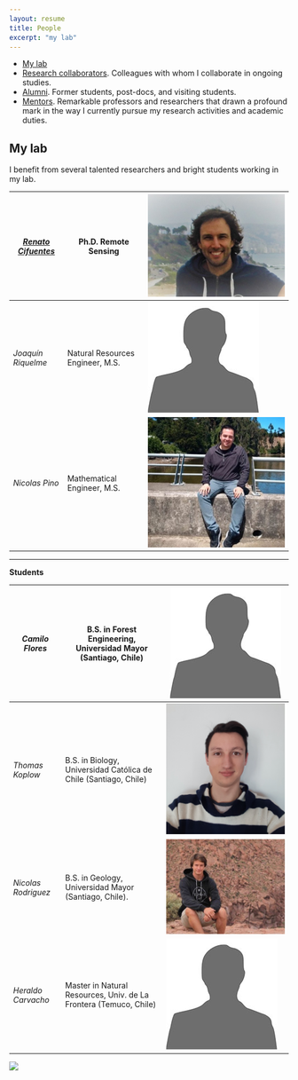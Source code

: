 ```yaml
---
layout: resume
title: People
excerpt: "my lab"
---
```



* [My lab](./people.md)
* [Research collaborators](./collabora.md). Colleagues with whom I collaborate in ongoing studies.
* [Alumni](./alumni.md). Former students, post-docs, and visiting students.
* [Mentors](./mentors.md). Remarkable professors and researchers that drawn a profound mark in the way I currently pursue my research activities and academic duties. 

## My lab
I benefit from several talented researchers and bright students working in my lab.

|*[Renato Cifuentes](https://www.researchgate.net/profile/Renato_Cifuentes)*|Ph.D. Remote Sensing|![](images/renato.jpg)|
| -------- | ---------- |---------- |
|*Joaquín Riquelme*|Natural Resources Engineer, M.S.|![](images/bio-photo_Ori.jpg)|
|*Nicolas Pino*|Mathematical Engineer, M.S.|![](images/nicoP2.jpg)|
------

__Students__

| *Camilo Flores* | B.S. in Forest Engineering, Universidad Mayor (Santiago, Chile)|![](images/bio-photo_Ori.jpg)|
| -------- | ---------- |---------- |
| *Thomas Koplow* | B.S. in Biology, Universidad Católica de Chile (Santiago, Chile)|![](images/thomas4.jpg)|
| *Nicolas Rodriguez* | B.S. in Geology, Universidad Mayor (Santiago, Chile).|![](images/nicoR3.jpg)|
| *Heraldo Carvacho*| Master in Natural Resources, Univ. de La Frontera (Temuco, Chile)|![](images/bio-photo_Ori.jpg)|


![](images/groupRuca.jpg)

<!-- ### Footer
Former students, post-docs, and visiting students..  Furthermore, I have listed former students at various levels, conditions, and institutions. Besides, a link to my current research collaborators. 
Our lab investigates how forest ecosystems change through time. We use both mathematical, theoretical, statistical and empirical approaches to address several research questions related to the development of forests; tree allometry; the scaling of tree-level processes to ecosystems; and the building of forest growth model. Our research also includes the long-term monitoring of the temperate forests in southern Chile.
![](images/groupRuca.jpg){width=200px height=200px}
![](images/droneYo.JPG)
![Kitten](images/groupRuca.jpg){:height="36px" width="36px"}
__Postdoc__
* *Renato Cifuentes*, Ph.D.
__Research assistants__
* *Joaquín Riquelme*, Natural Resources Engineer, M.S.
* *Nicolas Pino*, Mathematical Engineer.
__Visiting graduate students__
* *Patricio Ojeda*, Doctoral program in Forest Sciences, Universidad Austral de Chile (Valdivia, Chile)
![Kitten](images/groupRuca.jpg){ width=50%}
<img src="images/groupRuca.jpg" alt="drawing" width="200"/>
Last updated: August 2020 -->
